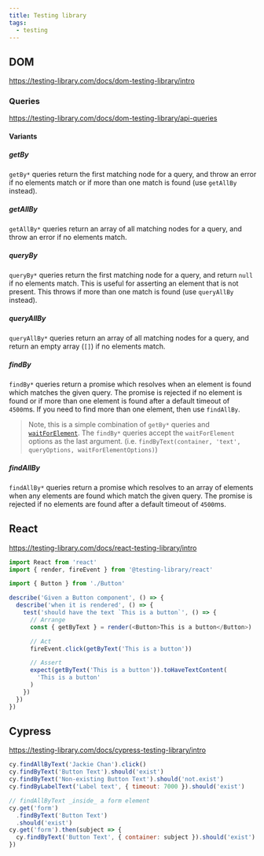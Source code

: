 ```yaml
---
title: Testing library
tags:
  - testing
---
```


## DOM

https://testing-library.com/docs/dom-testing-library/intro

### Queries

https://testing-library.com/docs/dom-testing-library/api-queries

#### Variants

##### getBy

`getBy*` queries return the first matching node for a query, and throw an error
if no elements match or if more than one match is found (use `getAllBy`
instead).

##### getAllBy

`getAllBy*` queries return an array of all matching nodes for a query, and throw
an error if no elements match.

##### queryBy

`queryBy*` queries return the first matching node for a query, and return `null`
if no elements match. This is useful for asserting an element that is not
present. This throws if more than one match is found (use `queryAllBy` instead).

##### queryAllBy

`queryAllBy*` queries return an array of all matching nodes for a query, and
return an empty array (`[]`) if no elements match.

##### findBy

`findBy*` queries return a promise which resolves when an element is found which
matches the given query. The promise is rejected if no element is found or if
more than one element is found after a default timeout of `4500`ms. If you need
to find more than one element, then use `findAllBy`.

> Note, this is a simple combination of `getBy*` queries and
> [`waitForElement`](/docs/api-async#waitforelement). The `findBy*` queries
> accept the `waitForElement` options as the last argument. (i.e.
> `findByText(container, 'text', queryOptions, waitForElementOptions)`)

##### findAllBy

`findAllBy*` queries return a promise which resolves to an array of elements
when any elements are found which match the given query. The promise is rejected
if no elements are found after a default timeout of `4500`ms.

## React

https://testing-library.com/docs/react-testing-library/intro

```js
import React from 'react'
import { render, fireEvent } from '@testing-library/react'

import { Button } from './Button'

describe('Given a Button component', () => {
  describe('when it is rendered', () => {
    test('should have the text `This is a button`', () => {
      // Arrange
      const { getByText } = render(<Button>This is a button</Button>)

      // Act
      fireEvent.click(getByText('This is a button'))

      // Assert
      expect(getByText('This is a button')).toHaveTextContent(
        'This is a button'
      )
    })
  })
})
```

## Cypress

https://testing-library.com/docs/cypress-testing-library/intro

```js
cy.findAllByText('Jackie Chan').click()
cy.findByText('Button Text').should('exist')
cy.findByText('Non-existing Button Text').should('not.exist')
cy.findByLabelText('Label text', { timeout: 7000 }).should('exist')

// findAllByText _inside_ a form element
cy.get('form')
  .findByText('Button Text')
  .should('exist')
cy.get('form').then(subject => {
  cy.findByText('Button Text', { container: subject }).should('exist')
})
```
